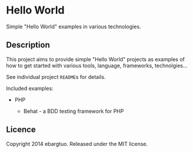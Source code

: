 # Hello World #

Simple "Hello World" examples in various technologies.


## Description ##

This project aims to provide simple "Hello World" projects as examples
of how to get started with various tools, language, frameworks, technolgies...

See individual project `README`s for details.

Included examples:

* PHP

	* Behat - a BDD testing framework for PHP

## Licence ##

Copyright 2014 ebargtuo. Released under the MIT license.

